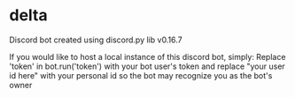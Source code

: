 # delta
Discord bot created using discord.py lib v0.16.7

If you would like to host a local instance of this discord bot, simply:
Replace 'token' in bot.run('token') with your bot user's token and replace "your user id here" with your personal id so the bot may recognize you as the bot's owner

